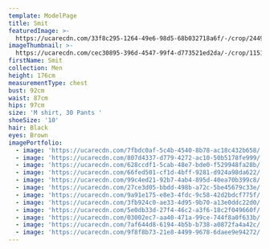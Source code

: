 ```yaml
---
template: ModelPage
title: Smit
featuredImage: >-
  https://ucarecdn.com/33f8c295-1264-49e6-98d5-68b032718a6f/-/crop/2449x1165/0,0/-/preview/
imageThumbnail: >-
  https://ucarecdn.com/cec30895-396d-4547-99f4-d773521ed2da/-/crop/1151x1671/692,75/-/preview/
firstName: Smit
collection: Men
height: 176cm
measurementType: chest
bust: 92cm
waist: 87cm
hips: 97cm
size: 'M shirt, 30 Pants '
shoeSize: '10'
hair: Black
eyes: Brown
imagePortfolio:
  - image: 'https://ucarecdn.com/7fbdc0af-5c4b-4540-8b78-ac18c432b658/'
  - image: 'https://ucarecdn.com/807d4337-d779-4272-ac10-50b5178fe999/'
  - image: 'https://ucarecdn.com/628ccdf1-5cab-48e7-bde0-f529948fa28b/'
  - image: 'https://ucarecdn.com/66fed501-cf1d-4bff-9281-d924a98da622/'
  - image: 'https://ucarecdn.com/99c4ed21-92b7-4ab4-895d-40ea70b399c8/'
  - image: 'https://ucarecdn.com/27ce3d05-bbdd-498b-a72c-5be45679c33e/'
  - image: 'https://ucarecdn.com/9a91e175-e8e3-4fdc-9c58-42d2bdcf775f/'
  - image: 'https://ucarecdn.com/3fb924c0-ae33-4d95-9b70-a13e0ddc22d0/'
  - image: 'https://ucarecdn.com/5e0db33d-27f4-46c2-a3f6-18c2f049660f/'
  - image: 'https://ucarecdn.com/03002ec7-aa40-471a-99ce-744f8a0f633b/'
  - image: 'https://ucarecdn.com/7af644d8-6194-4b5b-b738-a0872fa4a42c/'
  - image: 'https://ucarecdn.com/9f8f8b73-21e8-4499-9678-6daee9e94272/'
---
```


